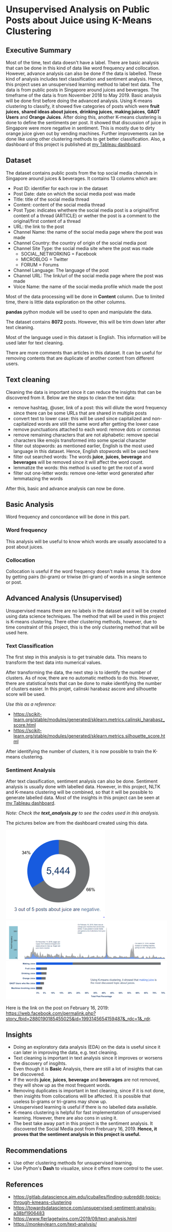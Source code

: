 # Unsupervised Analysis on Public Posts about Juice using K-Means Clustering

## Executive Summary

Most of the time, text data doesn't have a label. There are basic analysis that can be done in this kind of data like word frequency and collocation. However, advance analysis can also be done if the data is labelled. These kind of analysis includes text classification and sentiment analysis. Hence, this project uses an unsupervised learning method to label text data. The data is from public posts in Singapore around juices and beverages. The timeframe of the data is from November 2018 to May 2019. Basic analysis will be done first before doing the advanced analysis. Using K-means clustering to classify, it showed five categories of posts which were **fruit juices**, **shared ideas about juices**, **drinking juices**, **making juices**, **GAGT Users** and **Orange Juices**. After doing this, another K-means clustering is done to define the sentiments per post. It showed that discussion of juice in Singapore were more negative in sentiment. This is mostly due to dirty orange juice given out by vending machines. Further improvements can be done like using other clustering methods to get better classification. Also, a dashboard of this project is published at <a href="https://public.tableau.com/profile/rsdnoob#!/vizhome/SingaporeanPostsaboutJuiceSentimentalAnalysis/Dashboard1"  target="_blank">my Tableau dashboard</a>.

## Dataset

The dataset contains public posts from the top social media channels in Singapore around juices & beverages. It contains 13 columns which are:

- Post ID: identifier for each row in the dataset
- Post Date: date on which the social media post was made
- Title: title of the social media thread
- Content: content of the social media thread
- Post Type: indicates whethere the social media post is a original/first content of a thread (ARTICLE) or wether the post is a comment to the original/first content of a thread
- URL: the link to the post
- Channel Name: the name of the social media page where the post was made
- Channel Country: the country of origin of the social media post
- Channel Site Type: the social media  site where the post was made
    - SOCIAL_NETWORKING = Facebook
    - MICROBLOG = Twitter
    - FORUM = Forums
- Channel Language: The language of the post
- Channel URL: The link/url of the social media page where the post was made
- Voice Name: the name of the social media profile which made the post

Most of the data processing will be done in **Content** column. Due to limited time, there is little data exploration on the other columns.

**pandas** python module will be used to open and manipulate the data.

The dataset contains **8072** posts. However, this will be trim down later after text cleaning.

Most of the language used in this dataset is English. This information will be used later for text cleaning.

There are more comments than articles in this dataset. It can be useful for removing contents that are duplicate of another content from different users.

## Text cleaning

Cleaning the data is important since it can reduce the insights that can be discovered from it. Below are the steps to clean the text data:

- remove hashtag, @user, link of a post: this will dilute the word frequency since there can be some URLs that are shared in multiple posts
- convert text to lower case: this will be used since capitalized and non-capitalized words are still the same word after getting the lower case
- remove punctuations attached to each word: remove dots or commas
- remove remaining characters that are not alphabetic: remove special characters like emojis transformed into some special character
- filter out stopwords: as mentioned earlier, English is the most used language in this dataset. Hence, English stopwords will be used here
- filter out searched words: The words **juice**, **juices**, **beverage** and **beverages** will be removed since it will affect the word count. 
- lemmatize the words: this method is used to get the root of a word
- filter out one-letter words: remove one-letter word generated after lemmatazing the words

After this, basic and advance analysis can now be done.

## Basic Analysis

Word frequency and concordance will be done in this part.

### Word frequency

This analysis will be useful to know which words are usually associated to a post about juices.

### Collocation

Collocation is useful if the word frequency doesn't make sense. It is done by getting pairs (bi-gram) or triwise (tri-gram) of words in a single sentence or post.

## Advanced Analysis (Unsupervised)

Unsupervised means there are no labels in the dataset and it will be created using data science techniques. The method that will be used in this project is K-means clustering. There other clustering methods, however, due to time constraint of this project, this is the only clustering method that will  be used here.

### Text Classification

The first step in this analysis is to get trainable data. This means to transform the text data into numerical values.

After transforming the data, the next step is to identify the number of clusters. As of now, there are no automatic methods to do this. However, there are statistical tests that can be done to make identifying the number of clusters easier. In this projet, calinski harabasz ascore and silhouette score will be used.

*Use this as a reference:*
- https://scikit-learn.org/stable/modules/generated/sklearn.metrics.calinski_harabasz_score.html
- https://scikit-learn.org/stable/modules/generated/sklearn.metrics.silhouette_score.html

After identifying the number of clusters, it is now possible to train the K-means clustering.

### Sentiment Analysis

After text classification, sentiment analysis can also be done. Sentiment analysis is usually done with labelled data. However, in this project, NLTK and K-means clustering will be combined, so that it will be possible to generate labelled data. Most of the insights in this project can be seen at <a href="https://public.tableau.com/profile/rsdnoob#!/vizhome/SingaporeanPostsaboutJuiceSentimentalAnalysis/Dashboard1" target="_blank">my Tableau dashboard</a>.

*Note: Check the **text_analysis.py** to see the codes used in this analysis.*

The pictures below are from the dashboard created using this data.

<img src="img/pic1.PNG" />

<img src="img/pic2.PNG" />
          
<img src="img/pic3.PNG" />

Here is the link on the post on February 16, 2019: https://web.facebook.com/permalink.php?story_fbid=2880190185455025&id=1993145654159487&_rdc=1&_rdr.

## Insights

- Doing an exploratory data analysis (EDA) on the data is useful since it can later in improving the data, e.g. text cleaning.
- Text cleaning is important in text analysis since it improves or worsens the discovery of insgihts.
- Even though it is **Basic** Analysis, there are still a lot of insights that can be discovered.
- If the words **juice**, **juices**, **beverage** and **beverages** are not removed, they will show up as the most frequent words.
- Removing duplicates is important in text cleaning, since if it is not done, then insights from collocations will be affected. It is possible that useless bi-grams or tri-grams may show up.
- Unsupervised learning is useful if there is no labelled data available.
- K-means clustering is helpful for fast implementation of unsupervised learning. However, there are also cons in using it.
- The best take away part in this project is the sentiment analysis. It discovered the Social Media post from Frebruary 16, 2019. **Hence, it proves that the sentiment analysis in this project is useful.**

## Recommendations

- Use other clustering methods for unsupervised learning.
- Use Python's **Dash** to visualize, since it offers more control to the user.

## References

- https://gitlab.datascience.aim.edu/jcuballes/finding-subreddit-topics-through-kmeans-clustering
- https://towardsdatascience.com/unsupervised-sentiment-analysis-a38bf1906483
- https://www.flerlagetwins.com/2019/09/text-analysis.html
- https://monkeylearn.com/text-analysis/

